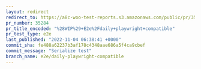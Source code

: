 ```yaml
---
layout: redirect
redirect_to: https://a8c-woo-test-reports.s3.amazonaws.com/public/pr/35284/e2e/index.html
pr_number: 35284
pr_title_encoded: "%28WIP%29+E2e%2Fdaily+playwright+compatible"
pr_test_type: e2e
last_published: "2022-11-04 06:38:41 +0000"
commit_sha: fe488a62237b3af178c4348aae686a5f4ca9cbef
commit_message: "Serialize test"
branch_name: e2e/daily-playwright-compatible
---
```

